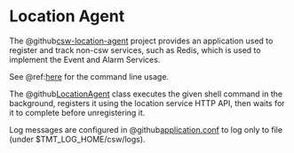 # Location Agent

The @github[csw-location-agent](/csw-location/csw-location-agent) project provides an application used to register and track non-csw services, such as Redis, which is used to implement the Event and Alarm Services.

See @ref:[here](../../apps/cswlocationagent.md) for the command line usage.

The @github[LocationAgent](/csw-location/csw-location-agent/src/main/scala/csw/location/agent/LocationAgent.scala) class executes the given shell command in the background, registers it using the location service HTTP API, then waits for it to complete before unregistering it.

Log messages are configured in
@github[application.conf](/csw-location/csw-location-agent/src/main/resources/application.conf) to log only to file (under $TMT_LOG_HOME/csw/logs).
